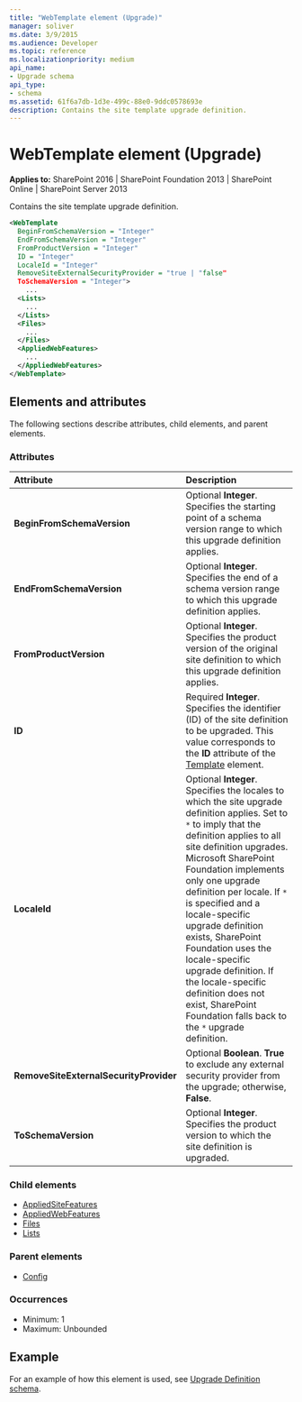 ```yaml
---
title: "WebTemplate element (Upgrade)"
manager: soliver
ms.date: 3/9/2015
ms.audience: Developer
ms.topic: reference
ms.localizationpriority: medium
api_name:
- Upgrade schema
api_type:
- schema
ms.assetid: 61f6a7db-1d3e-499c-88e0-9ddc0578693e
description: Contains the site template upgrade definition.
---
```


# WebTemplate element (Upgrade)

**Applies to:** SharePoint 2016 | SharePoint Foundation 2013 | SharePoint Online | SharePoint Server 2013

Contains the site template upgrade definition.

```XML
<WebTemplate
  BeginFromSchemaVersion = "Integer"
  EndFromSchemaVersion = "Integer"
  FromProductVersion = "Integer"
  ID = "Integer"
  LocaleId = "Integer"
  RemoveSiteExternalSecurityProvider = "true | "false"
  ToSchemaVersion = "Integer">
    ...
  <Lists>
    ...
  </Lists>
  <Files>
    ...
  </Files>
  <AppliedWebFeatures>
    ...
  </AppliedWebFeatures>
</WebTemplate>
```

## Elements and attributes

The following sections describe attributes, child elements, and parent elements.

### Attributes

|**Attribute**|**Description**|
|:-----|:-----|
|**BeginFromSchemaVersion** <br/> |Optional **Integer**. Specifies the starting point of a schema version range to which this upgrade definition applies.  <br/> |
|**EndFromSchemaVersion** <br/> |Optional **Integer**. Specifies the end of a schema version range to which this upgrade definition applies.  <br/> |
|**FromProductVersion** <br/> |Optional **Integer**. Specifies the product version of the original site definition to which this upgrade definition applies.  <br/> |
|**ID** <br/> |Required **Integer**. Specifies the identifier (ID) of the site definition to be upgraded. This value corresponds to the **ID** attribute of the [Template](template-element-site.md) element.  <br/> |
|**LocaleId** <br/> |Optional **Integer**. Specifies the locales to which the site upgrade definition applies. Set to `*` to imply that the definition applies to all site definition upgrades. Microsoft SharePoint Foundation implements only one upgrade definition per locale. If `*` is specified and a locale-specific upgrade definition exists, SharePoint Foundation uses the locale-specific upgrade definition. If the locale-specific definition does not exist, SharePoint Foundation falls back to the `*` upgrade definition.  <br/> |
|**RemoveSiteExternalSecurityProvider** <br/> |Optional **Boolean**. **True** to exclude any external security provider from the upgrade; otherwise, **False**.  <br/> |
|**ToSchemaVersion** <br/> |Optional **Integer**. Specifies the product version to which the site definition is upgraded.  <br/> |

### Child elements

- [AppliedSiteFeatures](appliedsitefeatures-element-upgrade.md)
- [AppliedWebFeatures](appliedwebfeatures-element-upgrade.md)
- [Files](files-element-upgrade.md)
- [Lists](lists-element-upgrade.md)

### Parent elements

- [Config](config-element-upgrade.md)

### Occurrences

- Minimum: 1
- Maximum: Unbounded

## Example

For an example of how this element is used, see [Upgrade Definition schema](upgrade-definition-schema.md).
